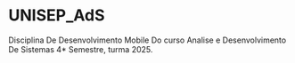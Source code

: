 # UNISEP_AdS
Disciplina De Desenvolvimento Mobile Do curso  Analise e Desenvolvimento De Sistemas 4* Semestre, turma 2025.
